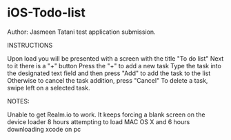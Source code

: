 # iOS-Todo-list
Author: Jasmeen Tatani
test application submission. 

INSTRUCTIONS

Upon load you will be presented with a screen with the title "To do list" 
Next to it there is a "+" button 
Press the "+" to add a new task 
Type the task into the designated text field and then press "Add" to add the task to the list 
Otherwise to cancel the task addition, press "Cancel"
To delete a task, swipe left on a selected task. 

NOTES: 

Unable to get Realm.io to work. It keeps forcing a blank screen on the device loader
8 hours attempting to load MAC OS X and 6 hours downloading xcode on pc
